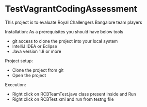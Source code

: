 # TestVagrantCodingAssessment

This project is to evaluate Royal Challengers Bangalore team players

Installation:
As a prerequisites you should have below tools 
 - git access to clone the project into your local system
 - IntelliJ IDEA or Eclipse
 - Java version 1.8 or more
 
Project setup:
 - Clone the project from git
 - Open the project

Execution:
 - Right click on RCBTeamTest.java class present inside and Run
 - Right click on RCBTest.xml and run from testng file
